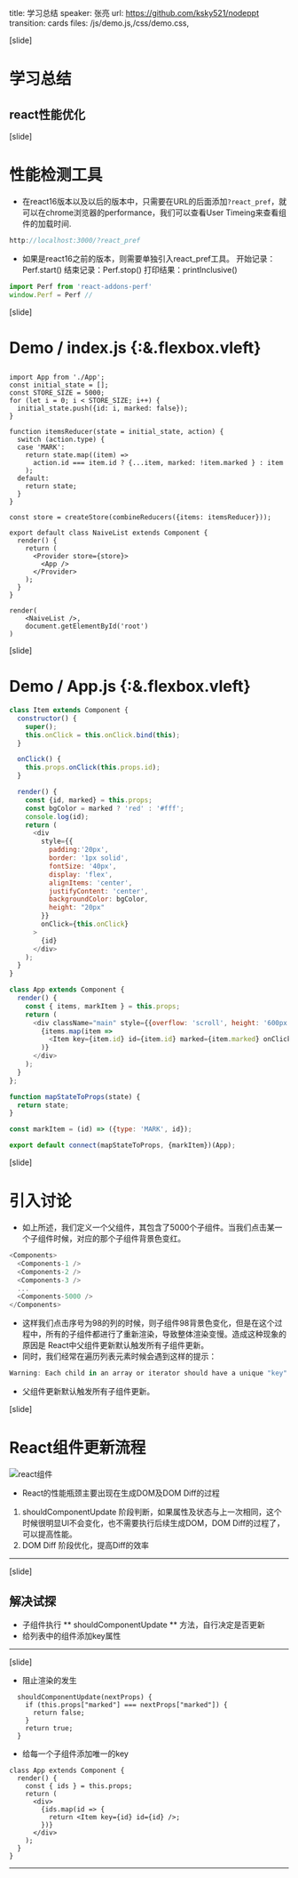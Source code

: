 title: 学习总结
speaker: 张亮
url: https://github.com/ksky521/nodeppt
transition: cards
files: /js/demo.js,/css/demo.css,

[slide]

# 学习总结
## react性能优化

[slide]
# 性能检测工具
- 在react16版本以及以后的版本中，只需要在URL的后面添加```?react_pref```，就可以在chrome浏览器的performance，我们可以查看User Timeing来查看组件的加载时间.
```js
http://localhost:3000/?react_pref
```
- 如果是react16之前的版本，则需要单独引入react_pref工具。
开始记录：Perf.start()
结束记录：Perf.stop()
打印结果：printInclusive()
```js
import Perf from 'react-addons-perf'
window.Perf = Perf //
```



[slide]

# Demo / index.js {:&.flexbox.vleft}
## 
```es
import App from './App';
const initial_state = [];
const STORE_SIZE = 5000;
for (let i = 0; i < STORE_SIZE; i++) {
  initial_state.push({id: i, marked: false});
}

function itemsReducer(state = initial_state, action) {
  switch (action.type) {
  case 'MARK':
    return state.map((item) =>
      action.id === item.id ? {...item, marked: !item.marked } : item
    );
  default:
    return state;
  }
}

const store = createStore(combineReducers({items: itemsReducer}));

export default class NaiveList extends Component {
  render() {
    return (
      <Provider store={store}>
        <App />
      </Provider>
    );
  }
}

render(
    <NaiveList />,
    document.getElementById('root')
)
``` 

[slide] 
# Demo / App.js  {:&.flexbox.vleft}
```js
class Item extends Component {
  constructor() {
    super();
    this.onClick = this.onClick.bind(this);
  }

  onClick() {
    this.props.onClick(this.props.id);
  }

  render() {
    const {id, marked} = this.props;
    const bgColor = marked ? 'red' : '#fff';
    console.log(id);
    return (
      <div
        style={{
          padding:'20px',
          border: '1px solid',
          fontSize: '40px',
          display: 'flex',
          alignItems: 'center',
          justifyContent: 'center',
          backgroundColor: bgColor,
          height: "20px"
        }}
        onClick={this.onClick}
      >
        {id}
      </div>
    );
  }
}

class App extends Component {
  render() {
    const { items, markItem } = this.props;
    return (
      <div className="main" style={{overflow: 'scroll', height: '600px'}}>
        {items.map(item =>
          <Item key={item.id} id={item.id} marked={item.marked} onClick={markItem} />
        )}
      </div>
    );
  }
};

function mapStateToProps(state) {
  return state;
}

const markItem = (id) => ({type: 'MARK', id});

export default connect(mapStateToProps, {markItem})(App);

```


[slide]

# 引入讨论
- 如上所述，我们定义一个父组件，其包含了5000个子组件。当我们点击某一个子组件时候，对应的那个子组件背景色变红。
```js
<Components>
  <Components-1 />
  <Components-2 />
  <Components-3 />
  ...
  <Components-5000 />
</Components>
```
- 这样我们点击序号为98的列的时候，则子组件98背景色变化，但是在这个过程中，所有的子组件都进行了重新渲染，导致整体渲染变慢。造成这种现象的原因是 React中父组件更新默认触发所有子组件更新。
- 同时，我们经常在遍历列表元素时候会遇到这样的提示：
```js
Warning: Each child in an array or iterator should have a unique "key" prop.
```
- 父组件更新默认触发所有子组件更新。


[slide]
# React组件更新流程
  ![react组件](/image/react-update.png "haha")
- React的性能瓶颈主要出现在生成DOM及DOM Diff的过程
1. shouldComponentUpdate 阶段判断，如果属性及状态与上一次相同，这个时候很明显UI不会变化，也不需要执行后续生成DOM，DOM Diff的过程了，可以提高性能。
2. DOM Diff 阶段优化，提高Diff的效率
----

[slide]

## 解决试探
- 子组件执行 ** shouldComponentUpdate ** 方法，自行决定是否更新
- 给列表中的组件添加key属性
----


[slide]
- 阻止渲染的发生

```
  shouldComponentUpdate(nextProps) {
    if (this.props["marked"] === nextProps["marked"]) {
      return false;
    }
    return true;
  }
```

- 给每一个子组件添加唯一的key

```
class App extends Component {
  render() {
    const { ids } = this.props;
    return (
      <div>
        {ids.map(id => {
          return <Item key={id} id={id} />;
        })}
      </div>
    );
  }
}
```
----